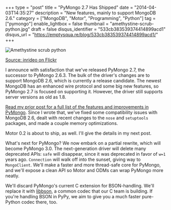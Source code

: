 +++
type = "post"
title = "PyMongo 2.7 Has Shipped"
date = "2014-04-03T14:35:27"
description = "New features, mainly to support MongoDB 2.6."
category = ["MongoDB", "Motor", "Programming", "Python"]
tag = ["pymongo"]
enable_lightbox = false
thumbnail = "amethystine-scrub-python.jpg"
draft = false
disqus_identifier = "533cb383539374414899acd1"
disqus_url = "https://emptysqua.re/blog/533cb383539374414899acd1/"
+++

<p><img style="display:block; margin-left:auto; margin-right:auto;" src="amethystine-scrub-python.jpg" alt="Amethystine scrub python" title="Amethystine scrub python" /></p>
<p><span style="color:gray"><a href="https://www.flickr.com/photos/bitterbug/420932565/">Source: inrideo on Flickr</a></span></p>
<p>I announce with satisfaction that we've released PyMongo 2.7, the successor to PyMongo 2.6.3. The bulk of the driver's changes are to support MongoDB 2.6, which is currently a release candidate. The newest MongoDB has an enhanced wire protocol and some big new features, so PyMongo 2.7 is focused on supporting it. However, the driver still supports server versions as old as 1.8.</p>
<p><a href="/pymongo-2-7-rc0/">Read my prior post for a full list of the features and improvements in PyMongo</a>. Since I wrote that, we've fixed some compatibility issues with MongoDB 2.6, dealt with recent changes to the <code>nose</code> and <code>setuptools</code> packages, and made a couple memory optimizations.</p>
<p>Motor 0.2 is about to ship, as well. I'll give the details in my next post.</p>
<p>What's next for PyMongo? We now embark on a partial rewrite, which will become PyMongo 3.0. The next-generation driver will delete many deprecated APIs: <code>safe</code> will disappear, since it was deprecated in favor of <code>w=1</code> years ago. <code>Connection</code> will walk off into the sunset, giving way to <code>MongoClient</code>. We'll make a faster and more thread-safe core for PyMongo, and we'll expose a clean API so Motor and ODMs can wrap PyMongo more neatly.</p>
<p>We'll discard PyMongo's current C extension for BSON-handling. We'll replace it with <a href="https://github.com/mongodb/libbson">libbson</a>, a common codec that our C team is building. If you're handling BSON in PyPy, we aim to give you a much faster pure-Python codec there, too.</p>
